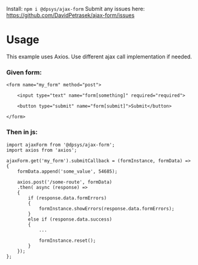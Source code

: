 Install: `npm i @dpsys/ajax-form`
Submit any issues here: https://github.com/DavidPetrasek/ajax-form/issues

# Usage
This example uses Axios. Use different ajax call implementation if needed.

### Given form:
```
<form name="my_form" method="post">

    <input type="text" name="form[something]" required="required">
	            
    <button type="submit" name="form[submit]">Submit</button>
    
</form>
```
###
###
### Then in js:
```
import ajaxForm from '@dpsys/ajax-form';
import axios from 'axios';

ajaxForm.get('my_form').submitCallback = (formInstance, formData) =>
{
	formData.append('some_value', 54685);

	axios.post('/some-route', formData)
	.then( async (response) => 
	{							
		if (response.data.formErrors)
		{				
			formInstance.showErrors(response.data.formErrors);
		}			
		else if (response.data.success)
		{
			...

			formInstance.reset();
		}
	});
};
```